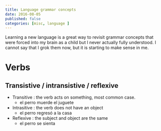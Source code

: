 ```yaml
---
title: Language grammar concepts
date: 2016-08-05
published: false
categories: [misc, language ]
---
```


Learning a new language is a great way to revisit grammar concepts that were forced into my brain as a child but I never actually fully understood.
I cannot say that I grok them now, but it is starting to make sense in me.

# Verbs

## Transistive / intransistive / reflexive

* Transitive : the verb acts on something, most common case.
    * el perro muerde el juguete
* Intrasitive : the verb does not have an object
    * el perro regresó a la casa
* Reflexive : the subject and object are the same
    * el perro se sienta


